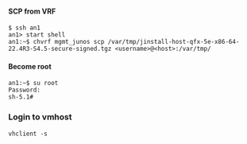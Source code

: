 #### SCP from VRF
```
$ ssh an1
an1> start shell
an1:~$ chvrf mgmt_junos scp /var/tmp/jinstall-host-qfx-5e-x86-64-22.4R3-S4.5-secure-signed.tgz <username>@<host>:/var/tmp/
```
#### Become root
```
an1:~$ su root
Password:
sh-5.1#
```
### Login to vmhost
```
vhclient -s
```
